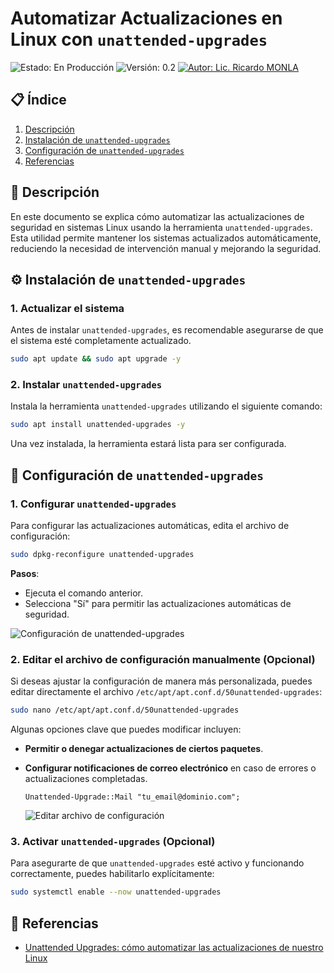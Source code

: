 # Automatizar Actualizaciones en Linux con `unattended-upgrades`

![Estado: En Producción](https://img.shields.io/badge/Estado-En%20Producción-yellow)
![Versión: 0.2](https://img.shields.io/badge/Versión-0.1-yellow)
[![Autor: Lic. Ricardo MONLA](https://img.shields.io/badge/Autor-Lic.%20Ricardo%20MONLA-orange)](mailto:rmonla@gmail.com)

## 📋 Índice

1. [Descripción](#descripción)
2. [Instalación de `unattended-upgrades`](#instalación-de-unattended-upgrades)
3. [Configuración de `unattended-upgrades`](#configuración-de-unattended-upgrades)
4. [Referencias](#referencias)

## 📝 Descripción

En este documento se explica cómo automatizar las actualizaciones de seguridad en sistemas Linux usando la herramienta `unattended-upgrades`. Esta utilidad permite mantener los sistemas actualizados automáticamente, reduciendo la necesidad de intervención manual y mejorando la seguridad.

## ⚙️ Instalación de `unattended-upgrades`

### 1. Actualizar el sistema

Antes de instalar `unattended-upgrades`, es recomendable asegurarse de que el sistema esté completamente actualizado.

```bash
sudo apt update && sudo apt upgrade -y
```

### 2. Instalar `unattended-upgrades`

Instala la herramienta `unattended-upgrades` utilizando el siguiente comando:

```bash
sudo apt install unattended-upgrades -y
```

Una vez instalada, la herramienta estará lista para ser configurada.

## 🔧 Configuración de `unattended-upgrades`

### 1. Configurar `unattended-upgrades`

Para configurar las actualizaciones automáticas, edita el archivo de configuración:

```bash
sudo dpkg-reconfigure unattended-upgrades
```

**Pasos**:
- Ejecuta el comando anterior.
- Selecciona "Sí" para permitir las actualizaciones automáticas de seguridad.

![Configuración de unattended-upgrades](https://diocesanos.es/blogs/equipotic/wp-content/uploads/sites/2/2021/06/Captura-de-pantalla-2021-06-28-13-38-01.png)

### 2. Editar el archivo de configuración manualmente (Opcional)

Si deseas ajustar la configuración de manera más personalizada, puedes editar directamente el archivo `/etc/apt/apt.conf.d/50unattended-upgrades`:

```bash
sudo nano /etc/apt/apt.conf.d/50unattended-upgrades
```

Algunas opciones clave que puedes modificar incluyen:
- **Permitir o denegar actualizaciones de ciertos paquetes**.
- **Configurar notificaciones de correo electrónico** en caso de errores o actualizaciones completadas.

    ```plaintext
    Unattended-Upgrade::Mail "tu_email@dominio.com";
    ```

    ![Editar archivo de configuración](https://example.com/imagen_editar_configuracion.png)

### 3. Activar `unattended-upgrades` (Opcional)

Para asegurarte de que `unattended-upgrades` esté activo y funcionando correctamente, puedes habilitarlo explícitamente:

```bash
sudo systemctl enable --now unattended-upgrades
```

## 🔗 Referencias

- [Unattended Upgrades: cómo automatizar las actualizaciones de nuestro Linux](https://diocesanos.es/blogs/equipotic/2021/06/28/unattended-upgrades-como-automatizar-las-actualizaciones-de-nuestro-linux/)
